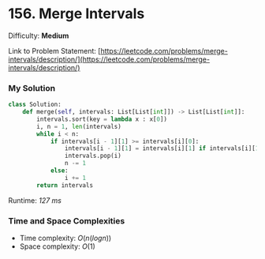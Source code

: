 # 156. Merge Intervals

Difficulty: **Medium**

Link to Problem Statement: [https://leetcode.com/problems/merge-intervals/description/](https://leetcode.com/problems/merge-intervals/description/)

### My Solution

```python
class Solution:
    def merge(self, intervals: List[List[int]]) -> List[List[int]]:
        intervals.sort(key = lambda x : x[0])
        i, n = 1, len(intervals)
        while i < n:
            if intervals[i - 1][1] >= intervals[i][0]:
                intervals[i - 1][1] = intervals[i][1] if intervals[i][1] > intervals[i - 1][1] else intervals[i - 1][1]
                intervals.pop(i)
                n -= 1
            else:
                i += 1
        return intervals
```

Runtime: *127 ms*

### Time and Space Complexities

- Time complexity: $O(n(log n))$
- Space complexity: $O(1)$
